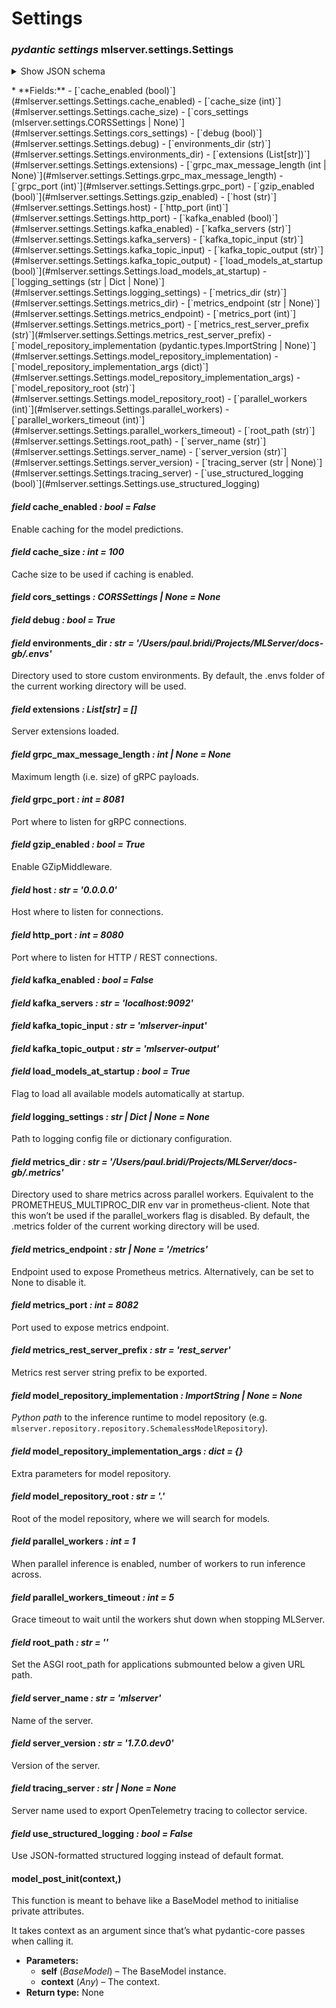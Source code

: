 # Settings

### *pydantic settings* mlserver.settings.Settings

<p><details  class="autodoc_pydantic_collapsable_json">
<summary>Show JSON schema</summary>
```json
{
   "title": "Settings",
   "type": "object",
   "properties": {
      "debug": {
         "default": true,
         "title": "Debug",
         "type": "boolean"
      },
      "parallel_workers": {
         "default": 1,
         "title": "Parallel Workers",
         "type": "integer"
      },
      "parallel_workers_timeout": {
         "default": 5,
         "title": "Parallel Workers Timeout",
         "type": "integer"
      },
      "environments_dir": {
         "default": "/Users/paul.bridi/Projects/MLServer/docs-gb/.envs",
         "title": "Environments Dir",
         "type": "string"
      },
      "model_repository_implementation": {
         "anyOf": [
            {
               "type": "string"
            },
            {
               "type": "null"
            }
         ],
         "default": null,
         "title": "Model Repository Implementation"
      },
      "model_repository_root": {
         "default": ".",
         "title": "Model Repository Root",
         "type": "string"
      },
      "model_repository_implementation_args": {
         "default": {},
         "title": "Model Repository Implementation Args",
         "type": "object"
      },
      "load_models_at_startup": {
         "default": true,
         "title": "Load Models At Startup",
         "type": "boolean"
      },
      "server_name": {
         "default": "mlserver",
         "title": "Server Name",
         "type": "string"
      },
      "server_version": {
         "default": "1.7.0.dev0",
         "title": "Server Version",
         "type": "string"
      },
      "extensions": {
         "default": [],
         "items": {
            "type": "string"
         },
         "title": "Extensions",
         "type": "array"
      },
      "host": {
         "default": "0.0.0.0",
         "title": "Host",
         "type": "string"
      },
      "http_port": {
         "default": 8080,
         "title": "Http Port",
         "type": "integer"
      },
      "root_path": {
         "default": "",
         "title": "Root Path",
         "type": "string"
      },
      "grpc_port": {
         "default": 8081,
         "title": "Grpc Port",
         "type": "integer"
      },
      "grpc_max_message_length": {
         "anyOf": [
            {
               "type": "integer"
            },
            {
               "type": "null"
            }
         ],
         "default": null,
         "title": "Grpc Max Message Length"
      },
      "cors_settings": {
         "anyOf": [
            {
               "$ref": "#/$defs/CORSSettings"
            },
            {
               "type": "null"
            }
         ],
         "default": null
      },
      "metrics_endpoint": {
         "anyOf": [
            {
               "type": "string"
            },
            {
               "type": "null"
            }
         ],
         "default": "/metrics",
         "title": "Metrics Endpoint"
      },
      "metrics_port": {
         "default": 8082,
         "title": "Metrics Port",
         "type": "integer"
      },
      "metrics_rest_server_prefix": {
         "default": "rest_server",
         "title": "Metrics Rest Server Prefix",
         "type": "string"
      },
      "metrics_dir": {
         "default": "/Users/paul.bridi/Projects/MLServer/docs-gb/.metrics",
         "title": "Metrics Dir",
         "type": "string"
      },
      "use_structured_logging": {
         "default": false,
         "title": "Use Structured Logging",
         "type": "boolean"
      },
      "logging_settings": {
         "anyOf": [
            {
               "type": "string"
            },
            {
               "type": "object"
            },
            {
               "type": "null"
            }
         ],
         "default": null,
         "title": "Logging Settings"
      },
      "kafka_enabled": {
         "default": false,
         "title": "Kafka Enabled",
         "type": "boolean"
      },
      "kafka_servers": {
         "default": "localhost:9092",
         "title": "Kafka Servers",
         "type": "string"
      },
      "kafka_topic_input": {
         "default": "mlserver-input",
         "title": "Kafka Topic Input",
         "type": "string"
      },
      "kafka_topic_output": {
         "default": "mlserver-output",
         "title": "Kafka Topic Output",
         "type": "string"
      },
      "tracing_server": {
         "anyOf": [
            {
               "type": "string"
            },
            {
               "type": "null"
            }
         ],
         "default": null,
         "title": "Tracing Server"
      },
      "cache_enabled": {
         "default": false,
         "title": "Cache Enabled",
         "type": "boolean"
      },
      "cache_size": {
         "default": 100,
         "title": "Cache Size",
         "type": "integer"
      },
      "gzip_enabled": {
         "default": true,
         "title": "Gzip Enabled",
         "type": "boolean"
      }
   },
   "$defs": {
      "CORSSettings": {
         "properties": {
            "allow_origins": {
               "anyOf": [
                  {
                     "items": {
                        "type": "string"
                     },
                     "type": "array"
                  },
                  {
                     "type": "null"
                  }
               ],
               "default": [],
               "title": "Allow Origins"
            },
            "allow_origin_regex": {
               "anyOf": [
                  {
                     "type": "string"
                  },
                  {
                     "type": "null"
                  }
               ],
               "default": null,
               "title": "Allow Origin Regex"
            },
            "allow_credentials": {
               "anyOf": [
                  {
                     "type": "boolean"
                  },
                  {
                     "type": "null"
                  }
               ],
               "default": false,
               "title": "Allow Credentials"
            },
            "allow_methods": {
               "anyOf": [
                  {
                     "items": {
                        "type": "string"
                     },
                     "type": "array"
                  },
                  {
                     "type": "null"
                  }
               ],
               "default": [
                  "GET"
               ],
               "title": "Allow Methods"
            },
            "allow_headers": {
               "anyOf": [
                  {
                     "items": {
                        "type": "string"
                     },
                     "type": "array"
                  },
                  {
                     "type": "null"
                  }
               ],
               "default": [],
               "title": "Allow Headers"
            },
            "expose_headers": {
               "anyOf": [
                  {
                     "items": {
                        "type": "string"
                     },
                     "type": "array"
                  },
                  {
                     "type": "null"
                  }
               ],
               "default": [],
               "title": "Expose Headers"
            },
            "max_age": {
               "anyOf": [
                  {
                     "type": "integer"
                  },
                  {
                     "type": "null"
                  }
               ],
               "default": 600,
               "title": "Max Age"
            }
         },
         "title": "CORSSettings",
         "type": "object"
      }
   }
}
```

</details></p>
* **Fields:**
  - [`cache_enabled (bool)`](#mlserver.settings.Settings.cache_enabled)
  - [`cache_size (int)`](#mlserver.settings.Settings.cache_size)
  - [`cors_settings (mlserver.settings.CORSSettings | None)`](#mlserver.settings.Settings.cors_settings)
  - [`debug (bool)`](#mlserver.settings.Settings.debug)
  - [`environments_dir (str)`](#mlserver.settings.Settings.environments_dir)
  - [`extensions (List[str])`](#mlserver.settings.Settings.extensions)
  - [`grpc_max_message_length (int | None)`](#mlserver.settings.Settings.grpc_max_message_length)
  - [`grpc_port (int)`](#mlserver.settings.Settings.grpc_port)
  - [`gzip_enabled (bool)`](#mlserver.settings.Settings.gzip_enabled)
  - [`host (str)`](#mlserver.settings.Settings.host)
  - [`http_port (int)`](#mlserver.settings.Settings.http_port)
  - [`kafka_enabled (bool)`](#mlserver.settings.Settings.kafka_enabled)
  - [`kafka_servers (str)`](#mlserver.settings.Settings.kafka_servers)
  - [`kafka_topic_input (str)`](#mlserver.settings.Settings.kafka_topic_input)
  - [`kafka_topic_output (str)`](#mlserver.settings.Settings.kafka_topic_output)
  - [`load_models_at_startup (bool)`](#mlserver.settings.Settings.load_models_at_startup)
  - [`logging_settings (str | Dict | None)`](#mlserver.settings.Settings.logging_settings)
  - [`metrics_dir (str)`](#mlserver.settings.Settings.metrics_dir)
  - [`metrics_endpoint (str | None)`](#mlserver.settings.Settings.metrics_endpoint)
  - [`metrics_port (int)`](#mlserver.settings.Settings.metrics_port)
  - [`metrics_rest_server_prefix (str)`](#mlserver.settings.Settings.metrics_rest_server_prefix)
  - [`model_repository_implementation (pydantic.types.ImportString | None)`](#mlserver.settings.Settings.model_repository_implementation)
  - [`model_repository_implementation_args (dict)`](#mlserver.settings.Settings.model_repository_implementation_args)
  - [`model_repository_root (str)`](#mlserver.settings.Settings.model_repository_root)
  - [`parallel_workers (int)`](#mlserver.settings.Settings.parallel_workers)
  - [`parallel_workers_timeout (int)`](#mlserver.settings.Settings.parallel_workers_timeout)
  - [`root_path (str)`](#mlserver.settings.Settings.root_path)
  - [`server_name (str)`](#mlserver.settings.Settings.server_name)
  - [`server_version (str)`](#mlserver.settings.Settings.server_version)
  - [`tracing_server (str | None)`](#mlserver.settings.Settings.tracing_server)
  - [`use_structured_logging (bool)`](#mlserver.settings.Settings.use_structured_logging)

#### *field* cache_enabled *: bool* *= False*

Enable caching for the model predictions.

#### *field* cache_size *: int* *= 100*

Cache size to be used if caching is enabled.

#### *field* cors_settings *: CORSSettings | None* *= None*

#### *field* debug *: bool* *= True*

#### *field* environments_dir *: str* *= '/Users/paul.bridi/Projects/MLServer/docs-gb/.envs'*

Directory used to store custom environments.
By default, the .envs folder of the current working directory will be
used.

#### *field* extensions *: List[str]* *= []*

Server extensions loaded.

#### *field* grpc_max_message_length *: int | None* *= None*

Maximum length (i.e. size) of gRPC payloads.

#### *field* grpc_port *: int* *= 8081*

Port where to listen for gRPC connections.

#### *field* gzip_enabled *: bool* *= True*

Enable GZipMiddleware.

#### *field* host *: str* *= '0.0.0.0'*

Host where to listen for connections.

#### *field* http_port *: int* *= 8080*

Port where to listen for HTTP / REST connections.

#### *field* kafka_enabled *: bool* *= False*

#### *field* kafka_servers *: str* *= 'localhost:9092'*

#### *field* kafka_topic_input *: str* *= 'mlserver-input'*

#### *field* kafka_topic_output *: str* *= 'mlserver-output'*

#### *field* load_models_at_startup *: bool* *= True*

Flag to load all available models automatically at startup.

#### *field* logging_settings *: str | Dict | None* *= None*

Path to logging config file or dictionary configuration.

#### *field* metrics_dir *: str* *= '/Users/paul.bridi/Projects/MLServer/docs-gb/.metrics'*

Directory used to share metrics across parallel workers.
Equivalent to the PROMETHEUS_MULTIPROC_DIR env var in
prometheus-client.
Note that this won’t be used if the parallel_workers flag is disabled.
By default, the .metrics folder of the current working directory will be
used.

#### *field* metrics_endpoint *: str | None* *= '/metrics'*

Endpoint used to expose Prometheus metrics. Alternatively, can be set to
None to disable it.

#### *field* metrics_port *: int* *= 8082*

Port used to expose metrics endpoint.

#### *field* metrics_rest_server_prefix *: str* *= 'rest_server'*

Metrics rest server string prefix to be exported.

#### *field* model_repository_implementation *: ImportString | None* *= None*

*Python path* to the inference runtime to model repository (e.g.
`mlserver.repository.repository.SchemalessModelRepository`).

#### *field* model_repository_implementation_args *: dict* *= {}*

Extra parameters for model repository.

#### *field* model_repository_root *: str* *= '.'*

Root of the model repository, where we will search for models.

#### *field* parallel_workers *: int* *= 1*

When parallel inference is enabled, number of workers to run inference
across.

#### *field* parallel_workers_timeout *: int* *= 5*

Grace timeout to wait until the workers shut down when stopping MLServer.

#### *field* root_path *: str* *= ''*

Set the ASGI root_path for applications submounted below a given URL path.

#### *field* server_name *: str* *= 'mlserver'*

Name of the server.

#### *field* server_version *: str* *= '1.7.0.dev0'*

Version of the server.

#### *field* tracing_server *: str | None* *= None*

Server name used to export OpenTelemetry tracing to collector service.

#### *field* use_structured_logging *: bool* *= False*

Use JSON-formatted structured logging instead of default format.

#### model_post_init(context,)

This function is meant to behave like a BaseModel method to initialise private attributes.

It takes context as an argument since that’s what pydantic-core passes when calling it.

* **Parameters:**
  * **self** (*BaseModel*) – The BaseModel instance.
  * **context** (*Any*) – The context.
* **Return type:**
  None

